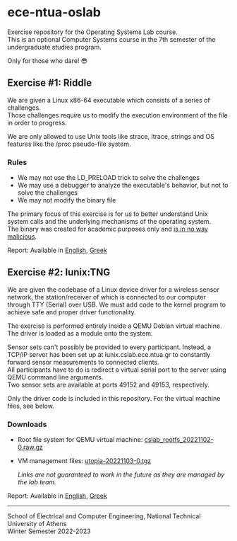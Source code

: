 # ece-ntua-oslab
Exercise repository for the Operating Systems Lab course.  
This is an optional Computer Systems course in the 7th semester of the undergraduate studies program.  

Only for those who dare! :sunglasses:


## Exercise #1: Riddle
We are given a Linux x86-64 executable which consists of a series of challenges.  
Those challenges require us to modify the execution environment of the file in order to progress.

We are only allowed to use Unix tools like strace, ltrace, strings and OS features like the /proc pseudo-file system.

### Rules
* We may not use the LD_PRELOAD trick to solve the challenges
* We may use a debugger to analyze the executable's behavior, but not to solve the challenges
* We may not modify the binary file

The primary focus of this exercise is for us to better understand Unix system calls and the underlying mechanisms of the operating system.  
The binary was created for academic purposes only and [is in no way malicious](https://www.virustotal.com/gui/file/a913670a0675aa6554bdfee66c7a8f90d5a23ca92e10bb74bb70ffb41f5d1998/).

Report: Available in [English](./exercise_1/report_en.pdf), [Greek](./exercise_1/report_el.pdf)

## Exercise #2: lunix:TNG
We are given the codebase of a Linux device driver for a wireless sensor network, the station/receiver of which is connected to our computer through TTY (Serial) over USB. We must add code to the kernel program to achieve safe and proper driver functionality.

The exercise is performed entirely inside a QEMU Debian virtual machine. The driver is loaded as a module onto the system.

Sensor sets can't possibly be provided to every participant. Instead, a TCP/IP server has been set up at lunix.cslab.ece.ntua.gr to constantly forward sensor measurements to connected clients.  
All participants have to do is redirect a virtual serial port to the server using QEMU command line arguments.  
Two sensor sets are available at ports 49152 and 49153, respectively.

Only the driver code is included in this repository. For the virtual machine files, see below.

### Downloads
* Root file system for QEMU virtual machine: [cslab_rootfs_20221102-0.raw.gz](https://newsite.cslab.ece.ntua.gr/assets/oslab/cslab_rootfs_20221102-0.raw.gz)  
* VM management files: [utopia-20221103-0.tgz](https://helios.ntua.gr/mod/resource/view.php?id=10239)

    *Links are not guaranteed to work in the future as they are managed by the lab team.*

Report: Available in [English](./exercise_2/report_en.pdf), [Greek](./exercise_2/report_el.pdf)

-------

School of Electrical and Computer Engineering, National Technical University of Athens  
Winter Semester 2022-2023